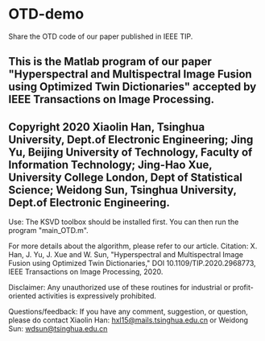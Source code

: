 # OTD-demo
Share the OTD code of our paper published in IEEE TIP.

This is the Matlab program of our paper 
"Hyperspectral and Multispectral Image Fusion using Optimized Twin Dictionaries" 
accepted by IEEE Transactions on Image Processing.
----------------------------------------------------------------------------------------------------
Copyright 2020
Xiaolin Han, Tsinghua University, Dept.of Electronic Engineering;
Jing Yu, Beijing University of Technology, Faculty of Information Technology;
Jing-Hao Xue, University College London, Dept of Statistical Science;
Weidong Sun, Tsinghua University, Dept.of Electronic Engineering.
----------------------------------------------------------------------------------------------------
Use:
The KSVD toolbox should be installed first.
You can then run the program "main_OTD.m".

For more details about the algorithm, please refer to our article.
Citation:
X. Han, J. Yu, J. Xue and W. Sun, "Hyperspectral and Multispectral Image Fusion using Optimized Twin Dictionaries," DOI 10.1109/TIP.2020.2968773, IEEE Transactions on Image Processing, 2020.

Disclaimer:
Any unauthorized use of these routines for industrial or profit-oriented activities is expressively prohibited.

Questions/feedback:
If you have any comment, suggestion, or question, please do
contact Xiaolin Han: hxl15@mails.tsinghua.edu.cn
or Weidong Sun: wdsun@tsinghua.edu.cn 
